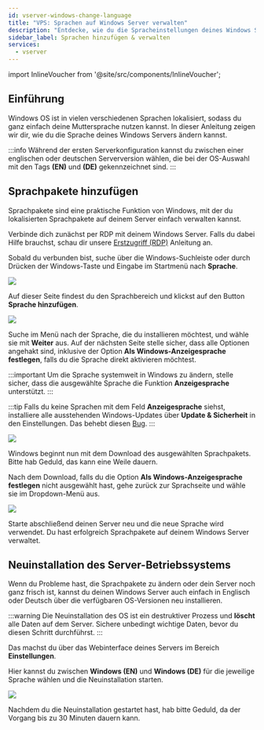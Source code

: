 ```yaml
---
id: vserver-windows-change-language
title: "VPS: Sprachen auf Windows Server verwalten"
description: "Entdecke, wie du die Spracheinstellungen deines Windows Servers anpasst für ein lokales Erlebnis und bessere Bedienbarkeit → Jetzt mehr erfahren"
sidebar_label: Sprachen hinzufügen & verwalten
services:
  - vserver
---
```


import InlineVoucher from '@site/src/components/InlineVoucher';

## Einführung

Windows OS ist in vielen verschiedenen Sprachen lokalisiert, sodass du ganz einfach deine Muttersprache nutzen kannst. In dieser Anleitung zeigen wir dir, wie du die Sprache deines Windows Servers ändern kannst.

:::info
Während der ersten Serverkonfiguration kannst du zwischen einer englischen oder deutschen Serverversion wählen, die bei der OS-Auswahl mit den Tags **(EN)** und **(DE)** gekennzeichnet sind.
:::

<InlineVoucher />

## Sprachpakete hinzufügen

Sprachpakete sind eine praktische Funktion von Windows, mit der du lokalisierten Sprachpakete auf deinem Server einfach verwalten kannst.

Verbinde dich zunächst per RDP mit deinem Windows Server. Falls du dabei Hilfe brauchst, schau dir unsere [Erstzugriff (RDP)](vserver-windows-userdp.md) Anleitung an.

Sobald du verbunden bist, suche über die Windows-Suchleiste oder durch Drücken der Windows-Taste und Eingabe im Startmenü nach **Sprache**.

![](https://screensaver01.zap-hosting.com/index.php/s/iwnxdwsYHPy9AMP/preview)

Auf dieser Seite findest du den Sprachbereich und klickst auf den Button **Sprache hinzufügen**.

![](https://screensaver01.zap-hosting.com/index.php/s/EJxNz66LPBDiE9J/preview)

Suche im Menü nach der Sprache, die du installieren möchtest, und wähle sie mit **Weiter** aus. Auf der nächsten Seite stelle sicher, dass alle Optionen angehakt sind, inklusive der Option **Als Windows-Anzeigesprache festlegen**, falls du die Sprache direkt aktivieren möchtest.

:::important
Um die Sprache systemweit in Windows zu ändern, stelle sicher, dass die ausgewählte Sprache die Funktion **Anzeigesprache** unterstützt.
:::

:::tip
Falls du keine Sprachen mit dem Feld **Anzeigesprache** siehst, installiere alle ausstehenden Windows-Updates über **Update & Sicherheit** in den Einstellungen. Das behebt diesen [Bug](https://learn.microsoft.com/en-us/troubleshoot/windows-server/shell-experience/cannot-configure-language-pack-windows-server-desktop-experience).
:::

![](https://screensaver01.zap-hosting.com/index.php/s/ZENz49zaSmkLNER/preview)

Windows beginnt nun mit dem Download des ausgewählten Sprachpakets. Bitte hab Geduld, das kann eine Weile dauern.

Nach dem Download, falls du die Option **Als Windows-Anzeigesprache festlegen** nicht ausgewählt hast, gehe zurück zur Sprachseite und wähle sie im Dropdown-Menü aus.

![](https://screensaver01.zap-hosting.com/index.php/s/Ee3rMKzXTidr9Jk/preview)

Starte abschließend deinen Server neu und die neue Sprache wird verwendet. Du hast erfolgreich Sprachpakete auf deinem Windows Server verwaltet.

## Neuinstallation des Server-Betriebssystems

Wenn du Probleme hast, die Sprachpakete zu ändern oder dein Server noch ganz frisch ist, kannst du deinen Windows Server auch einfach in Englisch oder Deutsch über die verfügbaren OS-Versionen neu installieren.

:::warning
Die Neuinstallation des OS ist ein destruktiver Prozess und **löscht** alle Daten auf dem Server. Sichere unbedingt wichtige Daten, bevor du diesen Schritt durchführst.
:::

Das machst du über das Webinterface deines Servers im Bereich **Einstellungen**.

Hier kannst du zwischen **Windows (EN)** und **Windows (DE)** für die jeweilige Sprache wählen und die Neuinstallation starten.

![](https://screensaver01.zap-hosting.com/index.php/s/gxw8pKDr8sBBTHQ/preview)

Nachdem du die Neuinstallation gestartet hast, hab bitte Geduld, da der Vorgang bis zu 30 Minuten dauern kann.

<InlineVoucher />
